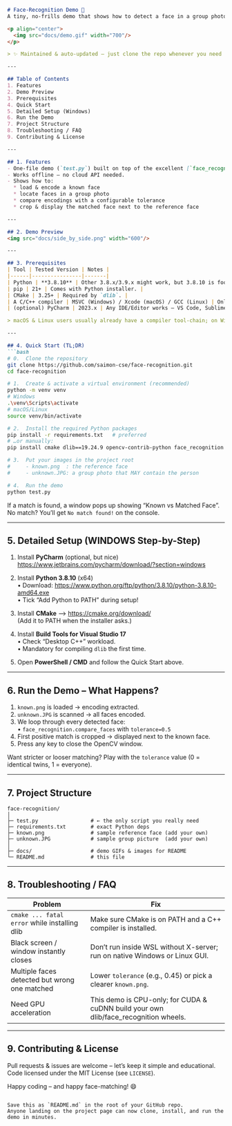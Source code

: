 ```markdown
# Face-Recognition Demo 🚀
A tiny, no-frills demo that shows how to detect a face in a group photo and check whether it matches a known person – then display the two faces side-by-side.

<p align="center">
  <img src="docs/demo.gif" width="700"/>
</p>

> ✨ Maintained & auto-updated – just clone the repo whenever you need the latest code.

---

## Table of Contents
1. Features  
2. Demo Preview  
3. Prerequisites  
4. Quick Start  
5. Detailed Setup (Windows)  
6. Run the Demo  
7. Project Structure  
8. Troubleshooting / FAQ  
9. Contributing & License  

---

## 1. Features
- One-file demo (`test.py`) built on top of the excellent [`face_recognition`](https://github.com/ageitgey/face_recognition) library.  
- Works offline – no cloud API needed.  
- Shows how to:  
  * load & encode a known face  
  * locate faces in a group photo  
  * compare encodings with a configurable tolerance  
  * crop & display the matched face next to the reference face  

---

## 2. Demo Preview
<img src="docs/side_by_side.png" width="600"/>

---

## 3. Prerequisites
| Tool | Tested Version | Notes |
|------|----------------|-------|
| Python | **3.8.10** | Other 3.8.x/3.9.x might work, but 3.8.10 is fool-proof. |
| pip | 21+ | Comes with Python installer. |
| CMake | 3.25+ | Required by `dlib`. |
| A C/C++ compiler | MSVC (Windows) / Xcode (macOS) / GCC (Linux) | Only for first install while `dlib` builds wheels. |
| (optional) PyCharm | 2023.x | Any IDE/Editor works – VS Code, Sublime, ... |

> macOS & Linux users usually already have a compiler tool-chain; on Windows you may need “Build Tools for Visual Studio”.

---

## 4. Quick Start (TL;DR)
```bash
# 0.  Clone the repository
git clone https://github.com/saimon-cse/face-recognition.git
cd face-recognition

# 1.  Create & activate a virtual environment (recommended)
python -m venv venv
# Windows
.\venv\Scripts\activate
# macOS/Linux
source venv/bin/activate

# 2.  Install the required Python packages
pip install -r requirements.txt   # preferred
# …or manually:
pip install cmake dlib==19.24.9 opencv-contrib-python face_recognition numpy

# 3.  Put your images in the project root
#     - known.png  : the reference face
#     - unknown.JPG: a group photo that MAY contain the person

# 4.  Run the demo
python test.py
```

If a match is found, a window pops up showing “Known vs Matched Face”.  
No match? You’ll get `No match found!` on the console.

---

## 5. Detailed Setup (WINDOWS Step-by-Step)
1. Install **PyCharm** (optional, but nice)  
   https://www.jetbrains.com/pycharm/download/?section=windows  

2. Install **Python 3.8.10** (x64)  
   • Download: https://www.python.org/ftp/python/3.8.10/python-3.8.10-amd64.exe  
   • Tick “Add Python to PATH” during setup!  

3. Install **CMake** ⟶ https://cmake.org/download/  
   (Add it to PATH when the installer asks.)  

4. Install **Build Tools for Visual Studio 17**  
   • Check “Desktop C++” workload.  
   • Mandatory for compiling `dlib` the first time.  

5. Open **PowerShell / CMD** and follow the Quick Start above.  

---

## 6. Run the Demo – What Happens?
1. `known.png` is loaded → encoding extracted.  
2. `unknown.JPG` is scanned → all faces encoded.  
3. We loop through every detected face:  
   • `face_recognition.compare_faces` with `tolerance=0.5`  
4. First positive match is cropped → displayed next to the known face.  
5. Press any key to close the OpenCV window.

Want stricter or looser matching? Play with the `tolerance` value (0 = identical twins, 1 = everyone).

---

## 7. Project Structure
```
face-recognition/
│
├─ test.py                 # ← the only script you really need
├─ requirements.txt        # exact Python deps
├─ known.png               # sample reference face (add your own)
├─ unknown.JPG             # sample group picture  (add your own)
│
├─ docs/                   # demo GIFs & images for README
└─ README.md               # this file
```

---

## 8. Troubleshooting / FAQ
| Problem | Fix |
|---------|-----|
| `cmake ... fatal error` while installing dlib | Make sure CMake is on PATH and a C++ compiler is installed. |
| Black screen / window instantly closes | Don’t run inside WSL without X-server; run on native Windows or Linux GUI. |
| Multiple faces detected but wrong one matched | Lower `tolerance` (e.g., 0.45) or pick a clearer `known.png`. |
| Need GPU acceleration | This demo is CPU-only; for CUDA & cuDNN build your own dlib/face_recognition wheels. |

---

## 9. Contributing & License
Pull requests & issues are welcome – let’s keep it simple and educational.  
Code licensed under the MIT License (see `LICENSE`).

Happy coding – and happy face-matching! 😄
```

Save this as `README.md` in the root of your GitHub repo.  
Anyone landing on the project page can now clone, install, and run the demo in minutes.